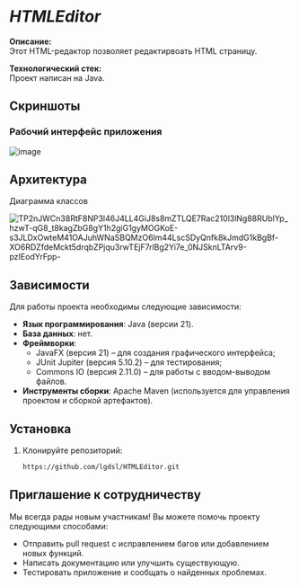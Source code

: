 # *HTMLEditor*

**Описание:**  
Этот HTML-редактор позволяет редактирвоать HTML страницу.

**Технологический стек:**  
Проект написан на Java. 


## Скриншоты

### Рабочий интерфейс приложения

![image](https://github.com/user-attachments/assets/c8ff94b8-cd73-46b6-8e0e-e4e8ee41c20f)


## Архитектура



Диаграмма классов

![TP2nJWCn38RtF8NP3l46J4LL4GiJ8s8mZTLQE7Rac210l3lNg88RUblYp_hzwT-qG8_t8kagZbG8gY1h2giG1gyMOGKoE-s3JLDxOwteM41OAJuhWNaSBQMzO6lm44LscSDyQnfk8kJmdG1kBgBf-XO6RDZfdeMckt5drqbZPjqu3rwTEjF7rlBg2Yi7e_0NJSknLTArv9-pzIEodYrFpp-](https://github.com/user-attachments/assets/d371e874-9354-4d72-bfc0-ae216c35d32b)



## Зависимости


Для работы проекта необходимы следующие зависимости:

- **Язык программирования**: Java (версии 21).
- **База данных**: нет.
- **Фреймворки**:
  - JavaFX (версия 21) – для создания графического интерфейса;
  - JUnit Jupiter (версия 5.10.2) – для тестирования;
  - Commons IO (версия 2.11.0) – для работы с вводом-выводом файлов.
- **Инструменты сборки**: Apache Maven (используется для управления проектом и сборкой артефактов).

## Установка

1. Клонируйте репозиторий:
   ```bash
   https://github.com/lgdsl/HTMLEditor.git
   ```


## Приглашение к сотрудничеству

Мы всегда рады новым участникам! Вы можете помочь проекту следующими способами:

- Отправить pull request с исправлением багов или добавлением новых функций.
- Написать документацию или улучшить существующую.
- Тестировать приложение и сообщать о найденных проблемах.






